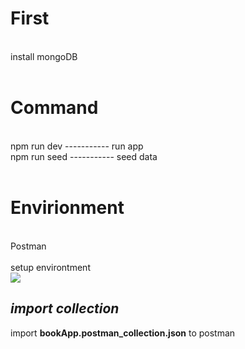<h1>First</h1>   <br />
install mongoDB <br />
<br />
<h1>Command</h1> <br />
            npm run dev         -----------     run app <br />
            npm run seed        -----------     seed data <br />
<br />
<h1>Envirionment</h1>     <br />
            Postman <br />
<br />
            setup environtment <br />
            <img src="https://user-images.githubusercontent.com/66521122/192918169-afae592e-69ae-4d0f-8e3b-64eef1d8af02.png"> 
            <br />
            
<h2><i>import collection</i></h2>
import <b>bookApp.postman_collection.json</b> to postman
